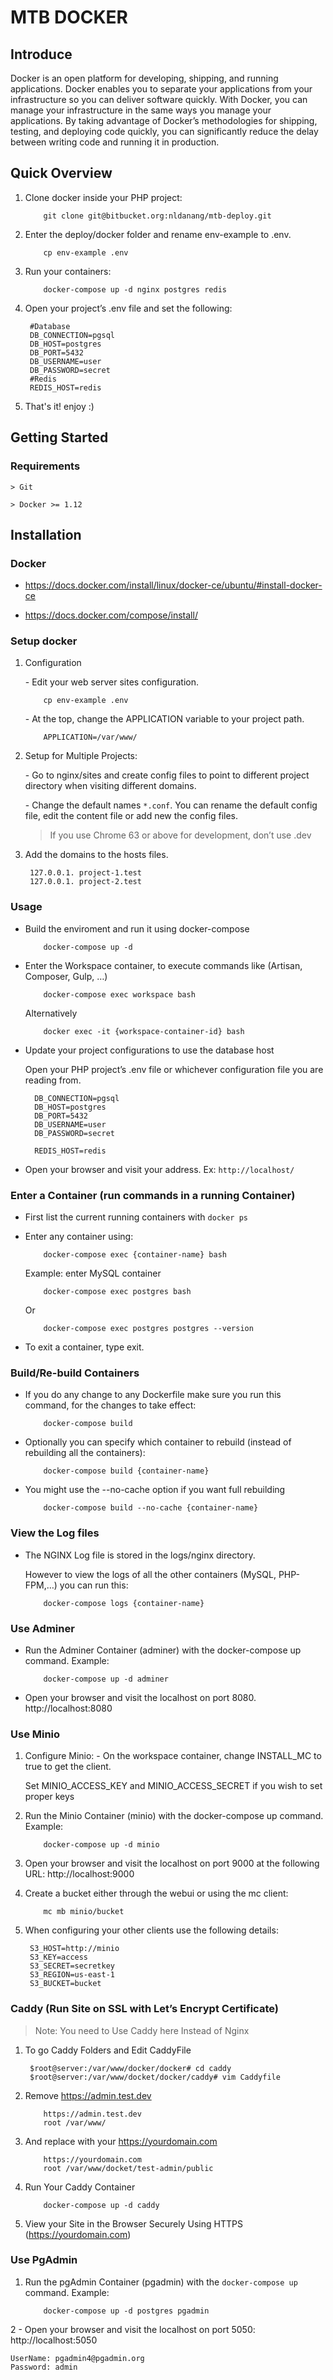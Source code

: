 # MTB DOCKER

## Introduce
Docker is an open platform for developing, shipping, and running applications. Docker enables you to separate your applications from your infrastructure so you can deliver software quickly. With Docker, you can manage your infrastructure in the same ways you manage your applications. By taking advantage of Docker’s methodologies for shipping, testing, and deploying code quickly, you can significantly reduce the delay between writing code and running it in production.


## Quick Overview

1. Clone docker inside your PHP project:

    ```
        git clone git@bitbucket.org:nldanang/mtb-deploy.git
    ```

2. Enter the deploy/docker folder and rename env-example to .env.

    ```
        cp env-example .env
    ```

3. Run your containers:

    ```
        docker-compose up -d nginx postgres redis
    ```

4. Open your project’s .env file and set the following:


        #Database
        DB_CONNECTION=pgsql
        DB_HOST=postgres
        DB_PORT=5432
        DB_USERNAME=user
        DB_PASSWORD=secret
        #Redis
        REDIS_HOST=redis


5. That's it! enjoy :)

## Getting Started

### Requirements

    > Git
    
    > Docker >= 1.12

## Installation

### Docker

- https://docs.docker.com/install/linux/docker-ce/ubuntu/#install-docker-ce

- https://docs.docker.com/compose/install/

### Setup docker

1. Configuration

    \- Edit your web server sites configuration.

    ```
        cp env-example .env
    ```

    \- At the top, change the APPLICATION variable to your project path.

    ```
        APPLICATION=/var/www/
    ```

2. Setup for Multiple Projects:

    \- Go to nginx/sites and create config files to point to different project directory when visiting different domains.
    
    \- Change the default names ```*.conf```. You can rename the default config file, edit the content file or add new the config files.

    > If you use Chrome 63 or above for development, don’t use .dev

3. Add the domains to the hosts files.

    
        127.0.0.1. project-1.test
        127.0.0.1. project-2.test
    

### Usage

- Build the enviroment and run it using docker-compose

    ```
        docker-compose up -d
    ```

- Enter the Workspace container, to execute commands like (Artisan, Composer, Gulp, …)

    ```
        docker-compose exec workspace bash
    ```

    Alternatively

    ```
        docker exec -it {workspace-container-id} bash
    ```

- Update your project configurations to use the database host

    Open your PHP project’s .env file or whichever configuration file you are reading from.

    
        DB_CONNECTION=pgsql
        DB_HOST=postgres
        DB_PORT=5432
        DB_USERNAME=user
        DB_PASSWORD=secret
        
        REDIS_HOST=redis


- Open your browser and visit your address. Ex: ``http://localhost/``

### Enter a Container (run commands in a running Container)

- First list the current running containers with ``docker ps``

- Enter any container using:

    ```
        docker-compose exec {container-name} bash
    ```
    
    Example: enter MySQL container

    ```
        docker-compose exec postgres bash
    ```
    
    Or

    ```
        docker-compose exec postgres postgres --version
    ```

- To exit a container, type exit.

### Build/Re-build Containers

- If you do any change to any Dockerfile make sure you run this command, for the changes to take effect:

    ```
        docker-compose build
    ```

- Optionally you can specify which container to rebuild (instead of rebuilding all the containers):

    ```
        docker-compose build {container-name}
    ```

- You might use the --no-cache option if you want full rebuilding 

    ```
        docker-compose build --no-cache {container-name}
    ```

### View the Log files

- The NGINX Log file is stored in the logs/nginx directory.

    However to view the logs of all the other containers (MySQL, PHP-FPM,…) you can run this:

    ```
        docker-compose logs {container-name}
    ```

### Use Adminer

- Run the Adminer Container (adminer) with the docker-compose up command. Example:

    ```
        docker-compose up -d adminer
    ```

- Open your browser and visit the localhost on port 8080. http://localhost:8080

### Use Minio

1. Configure Minio: - On the workspace container, change INSTALL_MC to true to get the client. 
    
    Set MINIO_ACCESS_KEY and MINIO_ACCESS_SECRET if you wish to set proper keys

2. Run the Minio Container (minio) with the docker-compose up command. Example:

    ```
        docker-compose up -d minio
    ```

3. Open your browser and visit the localhost on port 9000 at the following URL: http://localhost:9000

4. Create a bucket either through the webui or using the mc client:

    ```
        mc mb minio/bucket
    ```

5. When configuring your other clients use the following details:

        S3_HOST=http://minio
        S3_KEY=access
        S3_SECRET=secretkey
        S3_REGION=us-east-1
        S3_BUCKET=bucket

### Caddy (Run Site on SSL with Let’s Encrypt Certificate)

> Note: You need to Use Caddy here Instead of Nginx

1. To go Caddy Folders and Edit CaddyFile


        $root@server:/var/www/docker/docker# cd caddy
        $root@server:/var/www/docket/docker/caddy# vim Caddyfile


2. Remove https://admin.test.dev

    ```
        https://admin.test.dev
        root /var/www/
    ```

3. And replace with your https://yourdomain.com
    
    ```
        https://yourdomain.com
        root /var/www/docket/test-admin/public
    ```

4. Run Your Caddy Container

    ```
        docker-compose up -d caddy
    ```
    
5. View your Site in the Browser Securely Using HTTPS (https://yourdomain.com)

### Use PgAdmin

1. Run the pgAdmin Container (pgadmin) with the `docker-compose up` command. Example:
    ```    
        docker-compose up -d postgres pgadmin
    ```

2 - Open your browser and visit the localhost on port 5050: http://localhost:5050

    UserName: pgadmin4@pgadmin.org
    Password: admin